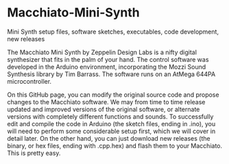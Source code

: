 # Macchiato-Mini-Synth
Mini Synth setup files, software sketches, executables, code development, new releases

The Macchiato Mini Synth by Zeppelin Design Labs is a nifty digital synthesizer that fits in the palm of your hand. The control software was developed in the Arduino environment, incorporating the Mozzi Sound Synthesis library by Tim Barrass. The software runs on an AtMega 644PA microcontroller.

On this GitHub page, you can modify the original source code and propose changes to the Macchiato software. We may from time to time release updated and improved versions of the original software, or alternate versions with completely different functions and sounds. To successfully edit and compile the code in Arduino (the sketch files, ending in .ino), you will need to perform some considerable setup first, which we will cover in detail later. On the other hand, you can just download new releases (the binary, or hex files, ending with .cpp.hex) and flash them to your Macchiato. This is pretty easy.
